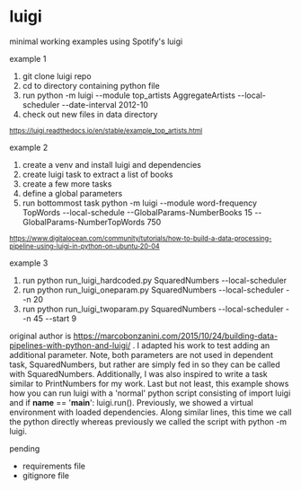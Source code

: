 # luigi

minimal working examples using Spotify's luigi 

example 1 

1. git clone luigi repo
2. cd to directory containing python file 
3. run python -m luigi --module top_artists AggregateArtists --local-scheduler --date-interval 2012-10
4. check out new files in data directory 

<sub> https://luigi.readthedocs.io/en/stable/example_top_artists.html </sub>

example 2 

1. create a venv and install luigi and dependencies 
2. create luigi task to extract a list of books 
3. create a few more tasks 
4. define a global parameters 
5. run bottommost task python -m luigi --module word-frequency TopWords --local-schedule --GlobalParams-NumberBooks 15 --GlobalParams-NumberTopWords 750

<sub> https://www.digitalocean.com/community/tutorials/how-to-build-a-data-processing-pipeline-using-luigi-in-python-on-ubuntu-20-04 </sub>

example 3

1. run python run_luigi_hardcoded.py SquaredNumbers --local-scheduler
2. run python run_luigi_oneparam.py SquaredNumbers --local-scheduler --n 20
3. run python run_luigi_twoparam.py SquaredNumbers --local-scheduler --n 45 --start 9

original author is https://marcobonzanini.com/2015/10/24/building-data-pipelines-with-python-and-luigi/ . I adapted his work to test adding an additional parameter. Note, both parameters are not used in dependent task, SquaredNumbers, but rather are simply fed in so they can be called with SquaredNumbers. Additionally, I was also inspired to write a task similar to PrintNumbers for my work. Last but not least, this example shows how you can run luigi with a 'normal' python script consisting of import luigi and if __name__ == '__main__': luigi.run(). Previously, we showed a virtual environment with loaded dependencies. Along similar lines, this time we call the python directly whereas previously we called the script with python -m luigi. 

pending
* requirements file 
* gitignore file 
